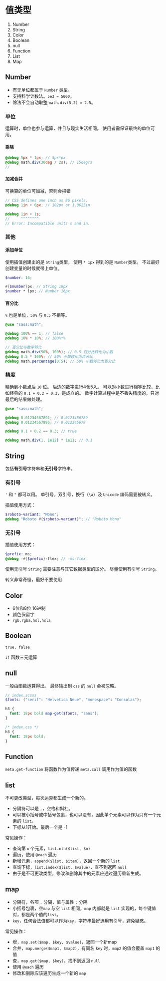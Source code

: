 # 值类型

1. Number
2. String
3. Color
4. Boolean
5. null
6. Function
7. List
8. Map

## Number

- 有无单位都属于 `Number` 类型。
- 支持科学计数法。`5e3 = 5000`。
- 除法不会自动取整 `math.div(5,2) = 2.5`。

### 单位

运算时，单位也参与运算，并且与现实生活相同。
使用者需保证最终的单位可用。

#### 乘除

```scss
@debug 5px * 1px; // 5px*px
@debug math.div(30deg / 2s); // 15deg/s
// 
```

#### 加减合并

可换算的单位可加减，否则会报错

```scss
// CSS defines one inch as 96 pixels.
@debug 1in + 6px; // 102px or 1.0625in

@debug 1in + 1s;
//     ^^^^^^^^
// Error: Incompatible units s and in.
```

### 其他

#### 添加单位

使用插值创建出的是 `String`类型，
使用 `* 1px` 得到的是 `Number`类型。
不过最好创建变量的时候就带上单位。

```scss
$number: 16;

#{$number}px; // String 16px
$number * 1px; // Number 16px 
```

#### 百分比

`%` 也是单位，`50%` 与 `0.5` 不相等。

```scss
@use "sass:math";

@debug 100% == 1; // false
@debug 10% * 10%; // 100%*%

// 百分比与数字转化
@debug math.div(50%, 100%); // 0.5 百分比转化为小数
@debug 0.5 * 100%; // 50% 小数转化为百分比
@debug math.percentage(0.5); // 50% 小数转化为百分比
```

### 精度

精确到小数点后 `10` 位。
后边的数字进行4舍5入。
可以对小数进行相等比较，比如经典的 `0.1 + 0.2 = 0.3`，是成立的。
数字计算过程中是不丢失精度的，只对最后的结果做处理。

```scss
@use "sass:math";

@debug 0.01234567891; // 0.0123456789
@debug 0.01234567895; // 0.012345679

@debug 0.1 + 0.2 == 0.3; // true

@debug math.div(1, 1e12) * 1e11; // 0.1
```

## String

包括**有引号**字符串和**无引号**字符串。

### 有引号

`'` 和 `"` 都可以用。
单引号，双引号，换行（`\a`）及 `Unicode` 编码需要被转义。

插值使用方式：

```scss
$roboto-variant: "Mono";
@debug "Roboto #{$roboto-variant}"; // "Roboto Mono"
```

### 无引号

插值使用方式：

```scss
$prefix: ms;
@debug -#{$prefix}-flex; // -ms-flex
```

使用无引号 `String` 需要注意与其它数据类型的区分。
尽量使用有引号 `String`。

转义非常奇怪，最好不要使用

## Color

- 6位和8位 16进制
- 颜色保留字
- `rgb,rgba,hsl,hsla`

## Boolean

`true, false`

`if` 函数三元运算

## null

一般由函数运算得出。
最终输出到 `css` 的 `null` 会被忽略。

```scss
// index.scsss
$fonts: ("serif": "Helvetica Neue", "monospace": "Consolas");

h3 {
  font: 18px bold map-get($fonts, "sans");
}
```

```css
/* index.css */
h3 {
  font: 18px bold;
}
```

## Function

`meta.get-function` 将函数作为值传递
`meta.call` 调用作为值的函数

## list

不可更改类型，每次运算都生成一个新的。

- 分隔符可以是 `,`，空格和斜杠。
- 可以被小括号或中括号包裹，也可以没有，因此单个元素可以作为只有一个元素的 `list`。
- 下标从1开始。最后一个是 -1

常见操作：

- 查询第 `n` 个元素，`list.nth($list, $n)`
- 遍历，使用 `@each` 遍历
- 新增元素，`append($list, $item)`，返回一个新的 `list`
- 查询下标，`list.index($list, $value)`，查不到返回 `null`
- 由于是不可更改类型，修改和删除其中的元素应通过遍历重新生成。

## map

- 分隔符，各项 `,` 分隔，值与属性 `:` 分隔
- 小括号包裹，空`map` 与空 `list` 相同，`map` 内部就是 `list` 实现的，每个键值对，都是两个值的`list`。
- `key`，任何合法值都可以作为`key`，字符串最好选用有引号，避免疑惑。

常见操作：

- 增，`map.set($map, $key, $value)`，返回一个新map
- 合并，`map.merge($map1, $map2)`，有同名 `key` 时，`map2` 的值会覆盖 `map1` 的值
- 查，`map.get($map, $key)`，找不到返回 `null`
- 使用 `@each` 遍历
- 修改和删除应该遍历生成一个新的 `map`
